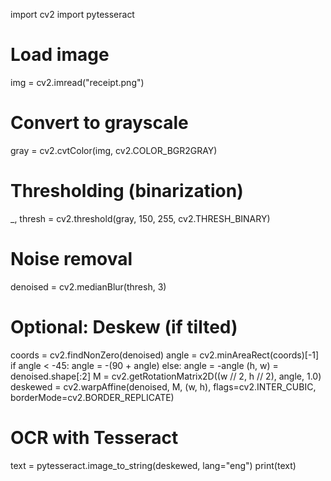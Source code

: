 import cv2
import pytesseract

# Load image
img = cv2.imread("receipt.png")

# Convert to grayscale
gray = cv2.cvtColor(img, cv2.COLOR_BGR2GRAY)

# Thresholding (binarization)
_, thresh = cv2.threshold(gray, 150, 255, cv2.THRESH_BINARY)

# Noise removal
denoised = cv2.medianBlur(thresh, 3)

# Optional: Deskew (if tilted)
coords = cv2.findNonZero(denoised)
angle = cv2.minAreaRect(coords)[-1]
if angle < -45:
    angle = -(90 + angle)
else:
    angle = -angle
(h, w) = denoised.shape[:2]
M = cv2.getRotationMatrix2D((w // 2, h // 2), angle, 1.0)
deskewed = cv2.warpAffine(denoised, M, (w, h),
                          flags=cv2.INTER_CUBIC, borderMode=cv2.BORDER_REPLICATE)

# OCR with Tesseract
text = pytesseract.image_to_string(deskewed, lang="eng")
print(text)
